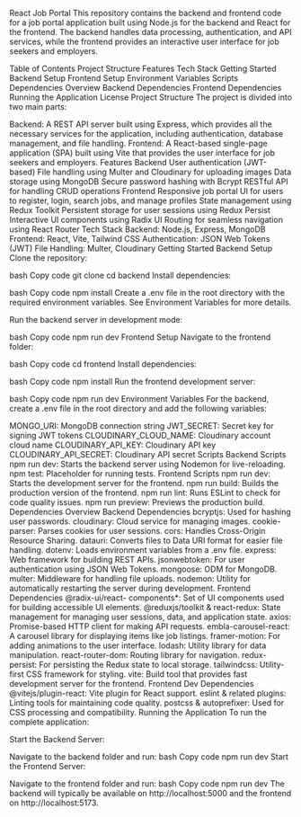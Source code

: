 React Job Portal
This repository contains the backend and frontend code for a job portal application built using Node.js for the backend and React for the frontend. The backend handles data processing, authentication, and API services, while the frontend provides an interactive user interface for job seekers and employers.

Table of Contents
Project Structure
Features
Tech Stack
Getting Started
Backend Setup
Frontend Setup
Environment Variables
Scripts
Dependencies Overview
Backend Dependencies
Frontend Dependencies
Running the Application
License
Project Structure
The project is divided into two main parts:

Backend: A REST API server built using Express, which provides all the necessary services for the application, including authentication, database management, and file handling.
Frontend: A React-based single-page application (SPA) built using Vite that provides the user interface for job seekers and employers.
Features
Backend
User authentication (JWT-based)
File handling using Multer and Cloudinary for uploading images
Data storage using MongoDB
Secure password hashing with Bcrypt
RESTful API for handling CRUD operations
Frontend
Responsive job portal UI for users to register, login, search jobs, and manage profiles
State management using Redux Toolkit
Persistent storage for user sessions using Redux Persist
Interactive UI components using Radix UI
Routing for seamless navigation using React Router
Tech Stack
Backend: Node.js, Express, MongoDB
Frontend: React, Vite, Tailwind CSS
Authentication: JSON Web Tokens (JWT)
File Handling: Multer, Cloudinary
Getting Started
Backend Setup
Clone the repository:

bash
Copy code
git clone <repository-url>
cd backend
Install dependencies:

bash
Copy code
npm install
Create a .env file in the root directory with the required environment variables. See Environment Variables for more details.

Run the backend server in development mode:

bash
Copy code
npm run dev
Frontend Setup
Navigate to the frontend folder:

bash
Copy code
cd frontend
Install dependencies:

bash
Copy code
npm install
Run the frontend development server:

bash
Copy code
npm run dev
Environment Variables
For the backend, create a .env file in the root directory and add the following variables:

MONGO_URI: MongoDB connection string
JWT_SECRET: Secret key for signing JWT tokens
CLOUDINARY_CLOUD_NAME: Cloudinary account cloud name
CLOUDINARY_API_KEY: Cloudinary API key
CLOUDINARY_API_SECRET: Cloudinary API secret
Scripts
Backend Scripts
npm run dev: Starts the backend server using Nodemon for live-reloading.
npm test: Placeholder for running tests.
Frontend Scripts
npm run dev: Starts the development server for the frontend.
npm run build: Builds the production version of the frontend.
npm run lint: Runs ESLint to check for code quality issues.
npm run preview: Previews the production build.
Dependencies Overview
Backend Dependencies
bcryptjs: Used for hashing user passwords.
cloudinary: Cloud service for managing images.
cookie-parser: Parses cookies for user sessions.
cors: Handles Cross-Origin Resource Sharing.
datauri: Converts files to Data URI format for easier file handling.
dotenv: Loads environment variables from a .env file.
express: Web framework for building REST APIs.
jsonwebtoken: For user authentication using JSON Web Tokens.
mongoose: ODM for MongoDB.
multer: Middleware for handling file uploads.
nodemon: Utility for automatically restarting the server during development.
Frontend Dependencies
@radix-ui/react- components*: Set of UI components used for building accessible UI elements.
@reduxjs/toolkit & react-redux: State management for managing user sessions, data, and application state.
axios: Promise-based HTTP client for making API requests.
embla-carousel-react: A carousel library for displaying items like job listings.
framer-motion: For adding animations to the user interface.
lodash: Utility library for data manipulation.
react-router-dom: Routing library for navigation.
redux-persist: For persisting the Redux state to local storage.
tailwindcss: Utility-first CSS framework for styling.
vite: Build tool that provides fast development server for the frontend.
Frontend Dev Dependencies
@vitejs/plugin-react: Vite plugin for React support.
eslint & related plugins: Linting tools for maintaining code quality.
postcss & autoprefixer: Used for CSS processing and compatibility.
Running the Application
To run the complete application:

Start the Backend Server:

Navigate to the backend folder and run:
bash
Copy code
npm run dev
Start the Frontend Server:

Navigate to the frontend folder and run:
bash
Copy code
npm run dev
The backend will typically be available on http://localhost:5000 and the frontend on http://localhost:5173.
